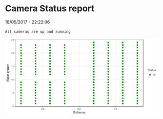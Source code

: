 Camera Status report
================
18/05/2017 - 22:22:06

    All cameras are up and running

![](camreport_files/figure-markdown_github/unnamed-chunk-2-1.png)
